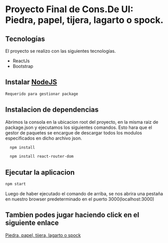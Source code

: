 
# Proyecto Final de Cons.De UI: Piedra, papel, tijera, lagarto o spock. 

## Tecnologías
El proyecto se realizo con las siguientes tecnologías.
  - ReactJs
  - Bootstrap

## Instalar [NodeJS](https://nodejs.org/es/)
```bash
Requerido para gestionar package 
```

## Instalacion de dependencias
Abrimos la consola en la ubicacion root del proyecto, en la misma raiz de package.json y ejecutamos los siguientes comandos. Esto hara que el gestor de paquetes se encargue de descargar todos los modulos especificados en dicho archivo json.

```bash
  npm install
 ```
 
```bash
  npm install react-router-dom
 ```


## Ejecutar la aplicacion
```bash
npm start
```
Luego de haber ejecutado el comando de arriba, se nos abrira una pestaña en nuestro browser predeterminado en el puerto 3000(localhost:3000)

## Tambien podes jugar haciendo click en el siguiente enlace
[Piedra, papel, tijera, lagarto o spock](https://vigilant-raman-8492fc.netlify.app/)


